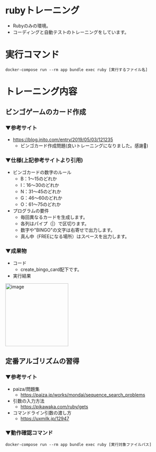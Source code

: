 # rubyトレーニング
- Rubyのみの環境。
- コーディングと自動テストのトレーニングをしています。

# 実行コマンド
```
docker-compose run --rm app bundle exec ruby [実行するファイル名]
```

# トレーニング内容
## ビンゴゲームのカード作成
### ▼参考サイト
- https://blog.jnito.com/entry/2019/05/03/121235
    - ビンゴカード作成問題(良いトレーニングになりました。感謝🙏)
### ▼仕様(上記参考サイトより引用)
- ビンゴカードの数字のルール
    - B：1～15のどれか
    - I：16～30のどれか
    - N：31～45のどれか
    - G：46～60のどれか
    - O：61～75のどれか    
- プログラムの要件
    - 毎回異なるカードを生成します。
    - 各列はパイプ（|）で区切ります。
    - 数字や"BINGO"の文字は右寄せで出力します。
    - 真ん中（FREEになる場所）はスペースを出力します。
### ▼成果物
- コード
    - create_bingo_card配下です。
- 実行結果
<img width="196" alt="image" src="https://github.com/honwaka050705/ruby_only_env/assets/138632145/e958e604-027d-4eb1-adb6-557d7092c7d7">

## 定番アルゴリズムの習得
### ▼参考サイト
- paiza/問題集
  - https://paiza.jp/works/mondai/sequence_search_problems
- 引数の入力方法
  - https://pikawaka.com/ruby/gets
- コマンドライン引数の渡し方
  - https://uxmilk.jp/12947

### ▼動作確認コマンド
`docker-compose run --rm app bundle exec ruby [実行対象ファイルパス]`
